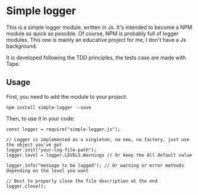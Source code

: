 # Simple logger

This is a simple logger module, written in Js. It's intended to become a NPM module as quick as possible. Of course, NPM is probably full of logger modules. This one is mainly an educative project for me, I don't have a Js background.

It is developed following the TDD principles, the tests case are made with Tape.

## Usage

First, you need to add the module to your project:
```
npm install simple-logger --save
```

Then, to use it in your code:

```
const logger = require("simple-logger.js");

// Logger is implemented as a singleton, no new, no factory, just use the object you've got
logger.init("your-log-file-path");
logger.level = logger.LEVELS.Warnings // Or keep the All default value

logger.info("message to be logged"); // Or warning or error methods depending on the level you want

// Best to properly close the file description at the end
logger.close();
```